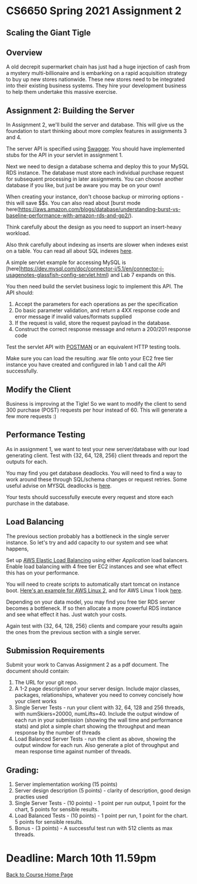 # CS6650 Spring 2021  Assignment 2

## Scaling the Giant Tigle

## Overview
A old decrepit supermarket chain has just had a huge injection of cash from a mystery multi-billionaire and is embarking on a rapid acquisition strategy to buy up new stores nationwide. 
These new stores need to be integrated into their existing business systems. They hire your development business to help them undertake this massive exercise.

## Assignment 2: Building the Server
In Assignment 2, we'll build the server and database. This will give us the foundation to start thinking about more complex features in assignments 3 and 4. 

The server API is specified using [Swagger](https://app.swaggerhub.com/apis/gortonator/GianTigle/1.0.0#). You should have implemented stubs for the API in your servlet in assignment 1. 
 
Next we need to design a database schema and deploy this to your MySQL RDS instance. The database must store each individual purchase request for subsequent processing in later assignments. 
You can choose another database if you like, but just be aware you may be on your own!

When creating your instance, don't choose backup or mirroring options - this will save $$s. 
You can also read about [burst mode here(https://aws.amazon.com/blogs/database/understanding-burst-vs-baseline-performance-with-amazon-rds-and-gp2/).

Think carefully about the design as you need to support an insert-heavy workload. 

Also thnk carefully about indexing as inserts are slower when indexes exist on a table. 
You can read all about SQL indexes [here](https://www.tutorialspoint.com/mysql/mysql-indexes.htm).

A simple servlet example for accessing MySQL is [here]https://dev.mysql.com/doc/connector-j/5.1/en/connector-j-usagenotes-glassfish-config-servlet.html) and Lab 7 expands on this.

You then need build the servlet business logic to implement this API. The API should:

1. Accept the parameters for each operations as per the specification
1. Do basic parameter validation, and return a 4XX response code and error message if invalid values/formats supplied
1. If the request is valid, store the request payload in the database.
1. Construct the correct response message and return a 200/201 response code 

Test the servlet API with [POSTMAN](https://www.getpostman.com/downloads/) or an equivalent HTTP testing tools.

Make sure you can load the resulting .war file onto your EC2 free tier instance you have created and configured in lab 1 and call the API successfully.

## Modify the Client 
Business is improving at the Tigle! So we want to modify the client to send 300 purchase (POST) requests per hour instead of 60. This will generate a few more requests :)

## Performance Testing
As in assignment 1, we want to test your new server/database with our load generating client. Test with {32, 64, 128, 256} client threads and report the outputs for each.

You may find you get database deadlocks. You will need to find a way to work around these through SQL/schema changes or request retries. Some useful advise on MYSQL deadlocks is [here](https://dev.mysql.com/doc/refman/8.0/en/innodb-deadlocks.html).

Your tests should successfully execute every request and store each purchase in the database.

## Load Balancing
The previous section probably has a bottleneck in the single server instance. So let's try and add capacity to our system and see what happens,

Set up [AWS Elastic Load Balancing](https://aws.amazon.com/elasticloadbalancing/features/?nc=sn&loc=2) using either _Application_ load balancers. Enable load balancing with 4 free tier EC2 instances and see what effect this has on your performance.  

You will need to create scripts to automatically start tomcat on instance boot. [Here's an example for AWS Linux 2](https://docs.aws.amazon.com/AWSEC2/latest/UserGuide/user-data.html), and for AWS Linux 1 look [here](https://medium.com/@shrunk7byadagi/automatically-start-tomcat-on-instance-startup-reboot-in-amazon-ec2-ubuntu-instance-33849a9d9090).

Depending on your data model, you may find you free tier RDS server becomes a bottleneck. If so then allocate a more powerful RDS instance and see what effect it has. Just watch your costs.

Again test with {32, 64, 128, 256} clients and compare your results again the ones from the previous section with a single server.

## Submission Requirements
Submit your work to Canvas  Assignment 2 as a pdf document. The document should contain:

1. The URL for your git repo. 
1. A 1-2 page description of your server design. Include major classes, packages, relationships, whatever you need to convey concisely how your client works
1. Single Server Tests - run your client with 32, 64, 128 and 256 threads, with numSkiers=20000, numLifts=40. Include the output window of each run in your submission (showing the wall time and performance stats) and plot a simple chart showing the throughput and mean response by the number of threads
1. Load Balanced Server Tests - run the client as above, showing the output window for each run. Also generate a plot of throughput and mean response time against number of threads.

## Grading:
1. Server implementation working (15 points)
1. Server design description (5 points) - clarity of description, good design practies used
1. Single Server Tests - (10 points) - 1 point per run output, 1 point for the chart, 5 points for sensible results. 
1. Load Balanced Tests - (10 points) - 1 point per run, 1 point for the chart. 5 points for sensible results. 
1. Bonus  - (3 points) - A successful test run with 512 clients as max threads.

# Deadline: March 10th 11.59pm

[Back to Course Home Page](https://gortonator.github.io/bsds-6650/)

